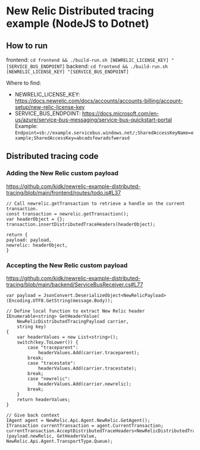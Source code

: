 # New Relic Distributed tracing example (NodeJS to Dotnet)

## How to run

frontend: `cd frontend && ./build-run.sh [NEWRELIC_LICENSE_KEY] "[SERVICE_BUS_ENDPOINT]`
backend: `cd frontend && ./build-run.sh [NEWRELIC_LICENSE_KEY] "[SERVICE_BUS_ENDPOINT]`

Where to find:
* NEWRELIC_LICENSE_KEY: https://docs.newrelic.com/docs/accounts/accounts-billing/account-setup/new-relic-license-key
* SERVICE_BUS_ENDPOINT: https://docs.microsoft.com/en-us/azure/service-bus-messaging/service-bus-quickstart-portal <br />
Example: `Endpoint=sb://example.servicebus.windows.net/;SharedAccessKeyName=example;SharedAccessKey=abcadsfewradsfwerasd`

## Distributed tracing code

### Adding the New Relic custom payload

https://github.com/kidk/newrelic-example-distributed-tracing/blob/main/frontend/routes/todo.js#L37
```
// Call newrelic.getTransaction to retrieve a handle on the current transaction.
const transaction = newrelic.getTransaction();
var headerObject = {};
transaction.insertDistributedTraceHeaders(headerObject);

return {
payload: payload,
newrelic: headerObject,
}
```

### Accepting the New Relic custom payload

https://github.com/kidk/newrelic-example-distributed-tracing/blob/main/backend/ServiceBusReceiver.cs#L77

```
var payload = JsonConvert.DeserializeObject<NewRelicPayload>(Encoding.UTF8.GetString(message.Body));

// Define local function to extract New Relic header
IEnumerable<string> GetHeaderValue(
    NewRelicDistributedTracingPayload carrier,
    string key)
{
    var headerValues = new List<string>();
    switch(key.ToLower()) {
        case "traceparent":
            headerValues.Add(carrier.traceparent);
        break;
        case "tracestate":
            headerValues.Add(carrier.tracestate);
        break;
        case "newrelic":
            headerValues.Add(carrier.newrelic);
        break;
    }
    return headerValues;
}

// Give back context
IAgent agent = NewRelic.Api.Agent.NewRelic.GetAgent();
ITransaction currentTransaction = agent.CurrentTransaction;
currentTransaction.AcceptDistributedTraceHeaders<NewRelicDistributedTracingPayload>(payload.newRelic, GetHeaderValue, NewRelic.Api.Agent.TransportType.Queue);

```
